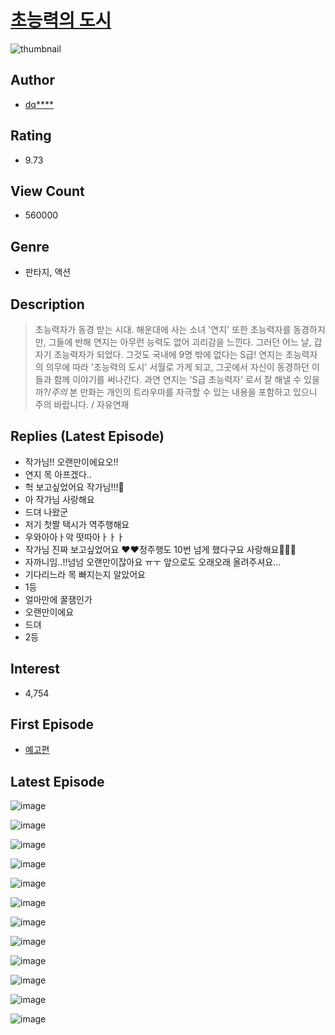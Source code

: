 # [초능력의 도시](https://comic.naver.com/bestChallenge/list?titleId=777048)
![thumbnail](https://image-comic.pstatic.net/user_contents_data/challenge_comic/2022/07/24/348212/thumbnail_202x1646af3dca4_f7ff_49f9_b244_deb5d819a7dc_00002204.JPEG)

## Author
- [dq****](https://comic.naver.com/artistTitle?id=348212)

## Rating
- 9.73

## View Count
- 560000

## Genre
- 판타지, 액션

## Description
> 초능력자가 동경 받는 시대. 해운대에 사는 소녀 '연지' 또한 초능력자를 동경하지만, 그들에 반해 연지는 아무런 능력도 없어 괴리감을 느낀다. 그러던 어느 날, 갑자기 초능력자가 되었다. 그것도 국내에 9명 밖에 없다는 S급! 연지는 초능력자의 의무에 따라 '초능력의 도시' 서월로 가게 되고, 그곳에서 자신이 동경하던 이들과 함께 이야기를 써나간다. 과연 연지는 'S급 초능력자' 로서 잘 해낼 수 있을까?/*주의* 본 만화는 개인의 트라우마를 자극할 수 있는 내용을 포함하고 있으니 주의 바랍니다. / 자유연재

## Replies (Latest Episode)
- 작가님!! 오랜만이에요오!!
- 연지 목 아프겠다..
- 헉 보고싶었어요 작가님!!!🥺
- 아 작가님 사랑해요
- 드뎌 나왔군
- 저기 첫짤 택시가 역주행해요
- 우와아아ㅏ악 떳따아ㅏㅏㅏ
- 작가님 진짜 보고싶었어요 ❤️❤️정주행도 10번 넘게 했다구요 사랑해요💜💜💜
- 자까니임..!!넘넘 오랜만이잖아요 ㅠㅜ 앞으로도 오래오래 올려주셔요...
- 기다리느라 목 빠지는지 알았어요
- 1등
- 얼마만에 꿀잼인가
- 오랜만이에요
- 드뎌
- 2등

## Interest
- 4,754

## First Episode
- [예고편](https://comic.naver.com/bestChallenge/detail?titleId=777048&no=1)

## Latest Episode
![image](https://image-comic.pstatic.net/user_contents_data/challenge_comic/2022/07/30/348212/upload_7075491693599011377.jpeg)

![image](https://image-comic.pstatic.net/user_contents_data/challenge_comic/2022/07/30/348212/upload_3833461791748613683.jpeg)

![image](https://image-comic.pstatic.net/user_contents_data/challenge_comic/2022/07/30/348212/upload_7089009089668788786.jpeg)

![image](https://image-comic.pstatic.net/user_contents_data/challenge_comic/2022/07/30/348212/upload_3616450304865809506.jpeg)

![image](https://image-comic.pstatic.net/user_contents_data/challenge_comic/2022/07/30/348212/upload_3559595645958762801.jpeg)

![image](https://image-comic.pstatic.net/user_contents_data/challenge_comic/2022/07/30/348212/upload_3546926878971475250.jpeg)

![image](https://image-comic.pstatic.net/user_contents_data/challenge_comic/2022/08/07/348212/upload_3689349918501398067.jpeg)

![image](https://image-comic.pstatic.net/user_contents_data/challenge_comic/2022/07/30/348212/upload_7233401368317407846.jpeg)

![image](https://image-comic.pstatic.net/user_contents_data/challenge_comic/2022/07/30/348212/upload_3545230542832493112.jpeg)

![image](https://image-comic.pstatic.net/user_contents_data/challenge_comic/2022/07/30/348212/upload_3977302131948729445.jpeg)

![image](https://image-comic.pstatic.net/user_contents_data/challenge_comic/2022/07/30/348212/upload_7234527452065850422.jpeg)

![image](https://image-comic.pstatic.net/user_contents_data/challenge_comic/2022/07/30/348212/upload_3833801548592669282.jpeg)

